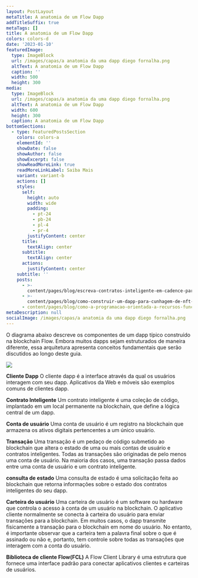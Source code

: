 ```yaml
---
layout: PostLayout
metaTitle: A anatomia de um Flow Dapp
addTitleSuffix: true
metaTags: []
title: A anatomia de um Flow Dapp
colors: colors-d
date: '2023-01-10'
featuredImage:
  type: ImageBlock
  url: /images/capas/a anatomia da uma dapp diego fornalha.png
  altText: A anatomia de um Flow Dapp
  caption: ''
  width: 500
  height: 300
media:
  type: ImageBlock
  url: /images/capas/a anatomia da uma dapp diego fornalha.png
  altText: A anatomia de um Flow Dapp
  width: 600
  height: 300
  caption: A anatomia de um Flow Dapp
bottomSections:
  - type: FeaturedPostsSection
    colors: colors-a
    elementId: ''
    showDate: false
    showAuthor: false
    showExcerpt: false
    showReadMoreLink: true
    readMoreLinkLabel: Saiba Mais
    variant: variant-b
    actions: []
    styles:
      self:
        height: auto
        width: wide
        padding:
          - pt-24
          - pb-24
          - pl-4
          - pr-4
        justifyContent: center
      title:
        textAlign: center
      subtitle:
        textAlign: center
      actions:
        justifyContent: center
    subtitle: ''
    posts:
      - >-
        content/pages/blog/escreva-contratos-inteligente-em-cadence-para-votacoes.md
      - >-
        content/pages/blog/como-construir-um-dapp-para-cunhagem-de-nft-na-flow.md
      - content/pages/blog/como-a-programacao-orientada-a-recursos-funciona.md
metaDescription: null
socialImage: /images/capas/a anatomia da uma dapp diego fornalha.png
---
```

O diagrama abaixo descreve os componentes de um dapp típico construído na blockchain Flow. Embora muitos dapps sejam estruturados de maneira diferente, essa arquitetura apresenta conceitos fundamentais que serão discutidos ao longo deste guia.

![](/images/capas/image.png)

**Cliente Dapp**
O cliente dapp é a interface através da qual os usuários interagem com seu dapp. Aplicativos da Web e móveis são exemplos comuns de clientes dapp.

**Contrato Inteligente**
Um contrato inteligente é uma coleção de código, implantado em um local permanente na blockchain, que define a lógica central de um dapp.

**Conta de usuário**
Uma conta de usuário é um registro na blockchain que armazena os ativos digitais pertencentes a um único usuário.

**Transação**
Uma transação é um pedaço de código submetido ao blockchain que altera o estado de uma ou mais contas de usuário e contratos inteligentes. Todas as transações são originadas de pelo menos uma conta de usuário. Na maioria dos casos, uma transação passa dados entre uma conta de usuário e um contrato inteligente.

**consulta de estado**
Uma consulta de estado é uma solicitação feita ao blockchain que retorna informações sobre o estado dos contratos inteligentes do seu dapp.

**Carteira do usuário**
Uma carteira de usuário é um software ou hardware que controla o acesso à conta de um usuário na blockchain. O aplicativo cliente normalmente se conecta à carteira do usuário para enviar transações para a blockchain. Em muitos casos, o dapp transmite fisicamente a transação para o blockchain em nome do usuário. No entanto, é importante observar que a carteira tem a palavra final sobre o que é assinado ou não e, portanto, tem controle sobre todas as transações que interagem com a conta do usuário.

**Biblioteca de cliente Flow(FCL)**
A Flow Client Library é uma estrutura que fornece uma interface padrão para conectar aplicativos clientes e carteiras de usuários.
